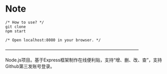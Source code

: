 # Note

```
/* How to use? */
git clone
npm start

/* Open localhost:8080 in your browser. */
```
——————————————————————————————


Node.js项目。基于Express框架制作在线便利贴，支持“增、删、改、查”，支持Github第三发账号登录。

